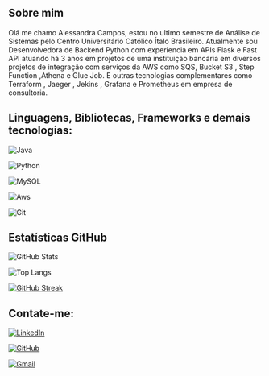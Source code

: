 
## Sobre mim

Olá me chamo Alessandra Campos, estou no ultimo semestre de Análise de Sistemas pelo Centro Universitário Católico Ítalo Brasileiro. Atualmente sou Desenvolvedora de Backend Python com experiencia em APIs Flask e Fast API atuando há 3 anos em projetos de uma instituição bancária em diversos projetos de integração com serviços da AWS como SQS, Bucket S3 , Step Function ,Athena e Glue Job. E outras tecnologias complementares como Terraform , Jaeger , Jekins , Grafana e Prometheus em empresa de consultoria.


## Linguagens, Bibliotecas, Frameworks e demais tecnologias:

![Java](https://img.shields.io/badge/java-%23ED8B00.svg?style=for-the-badge&logo=openjdk&logoColor=white)

![Python](https://img.shields.io/badge/python-3670A0?style=for-the-badge&logo=python&logoColor=ffdd54)

![MySQL](https://img.shields.io/badge/MySQL-00000F?style=for-the-badge&logo=mysql&logoColor=white)

![Aws](https://img.shields.io/badge/AWS-000?style=for-the-badge&logo=aws&logoColor=#f5c542)

![Git](https://img.shields.io/badge/GIT-E44C30?style=for-the-badge&logo=git&logoColor=white)

## Estatísticas  GitHub

![GitHub Stats](https://github-readme-stats.vercel.app/api?username=AlessandraCampos&theme=transparent&bg_color=000&border_color=30A3DC&show_icons=true&icon_color=30A3DC&title_color=E94D5F&text_color=FFF)

![Top Langs](https://github-readme-stats-git-masterrstaa-rickstaa.vercel.app/api/top-langs/?username=AlessandraCampos&bg_color=000&border_color=30A3DC&title_color=E94D5F&text_color=FFF)

[![GitHub Streak](https://streak-stats.demolab.com/?user=AlessandraCampos&theme=bear&background=000&border=30A3DC&dates=FFF)](https://git.io/streak-stats)


## Contate-me:

[![LinkedIn](https://img.shields.io/badge/LinkedIn-0077B5?style=for-the-badge&logo=linkedin&logoColor=white)](https://www.linkedin.com/in/alessandra-campos-17604743/)

[![GitHub](https://img.shields.io/badge/GitHub-100000?style=for-the-badge&logo=github&logoColor=white)](https://github.com/AlessandraCampos)

[![Gmail](https://img.shields.io/badge/Gmail-333333?style=for-the-badge&logo=gmail&logoColor=red)](mailto:alessandra.campos1983@gmail.com)

